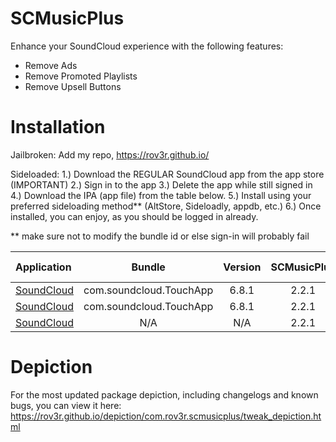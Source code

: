 # SCMusicPlus
Enhance your SoundCloud experience with the following features:
- Remove Ads
- Remove Promoted Playlists
- Remove Upsell Buttons

# Installation
Jailbroken: Add my repo, https://rov3r.github.io/

Sideloaded:
1.) Download the REGULAR SoundCloud app from the app store (IMPORTANT)
2.) Sign in to the app
3.) Delete the app while still signed in
4.) Download the IPA (app file) from the table below.
5.) Install using your preferred sideloading method** (AltStore, Sideloadly, appdb, etc.)
6.) Once installed, you can enjoy, as you should be logged in already.

** make sure not to modify the bundle id or else sign-in will probably fail

| Application | Bundle | Version | SCMusicPlus | File Type |
| :--- |:---:|:---:|:---:|:---:|
| [SoundCloud](https://rov3r.github.io/depiction/com.rov3r.scmusicplus/soundcloud_6.8.1_SCMusicPlus_2.2.1.ipa) | com.soundcloud.TouchApp | 6.8.1 | 2.2.1 | IPA |
| [SoundCloud](https://rov3r.github.io/depiction/com.rov3r.scmusicplus/soundcloud_6.8.1_SCMusicPlus_2.2.1.zip) | com.soundcloud.TouchApp | 6.8.1 | 2.2.1 | ZIP |
| [SoundCloud](https://rov3r.github.io/deb/com.rov3r.scmusicplus_2.2.1_iphoneos-arm.deb) | N/A | N/A | 2.2.1 | DEB |

# Depiction
For the most updated package depiction, including changelogs and known bugs, you can view it here: https://rov3r.github.io/depiction/com.rov3r.scmusicplus/tweak_depiction.html
